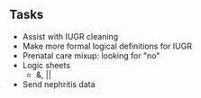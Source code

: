 ## Tasks
- Assist with IUGR cleaning
- Make more formal logical definitions for IUGR
- Prenatal care mixup: looking for "no"
- Logic sheets
	- &, ||
- Send nephritis data